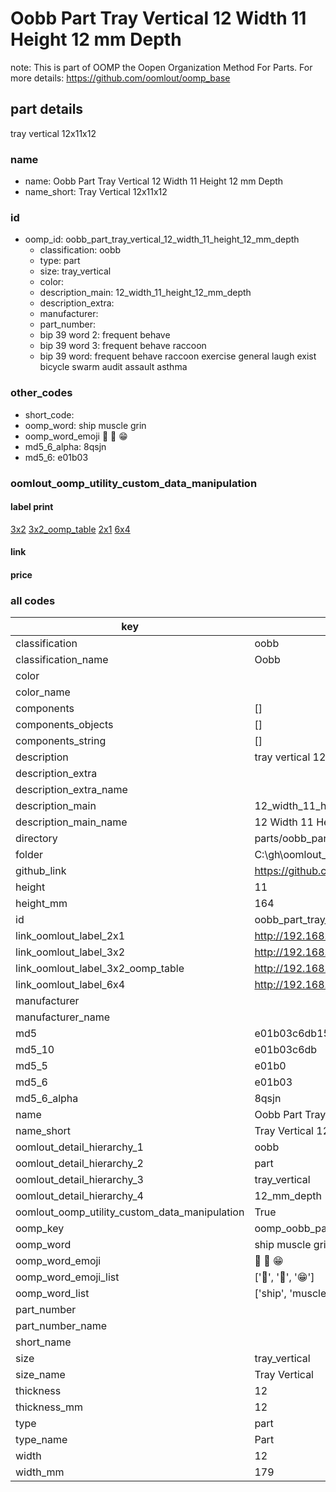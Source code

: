 # Oobb Part Tray Vertical 12 Width 11 Height 12 mm Depth  

note: This is part of OOMP the Oopen Organization Method For Parts. For more details: https://github.com/oomlout/oomp_base

##  part details
  



tray vertical 12x11x12



### name
* name: Oobb Part Tray Vertical 12 Width 11 Height 12 mm Depth
* name_short: Tray Vertical 12x11x12 
### id
* oomp_id: oobb_part_tray_vertical_12_width_11_height_12_mm_depth
  * classification: oobb
  * type: part
  * size: tray_vertical
  * color: 
  * description_main: 12_width_11_height_12_mm_depth
  * description_extra: 
  * manufacturer: 
  * part_number: 
  * bip 39 word 2: frequent behave
  * bip 39 word 3: frequent behave raccoon
  * bip 39 word: frequent behave raccoon exercise general laugh exist bicycle swarm audit assault asthma

### other_codes
* short_code: 
* oomp_word: ship muscle grin
* oomp_word_emoji :ship: :muscle: :grin:
* md5_6_alpha: 8qsjn
* md5_6: e01b03






### oomlout_oomp_utility_custom_data_manipulation
#### label print
[3x2](http://192.168.1.245:1112/?label=oomp%208qsjn)
[3x2_oomp_table](http://192.168.1.108:1112/?label=oomp%208qsjn)
[2x1](http://192.168.1.242:1112/?label=oomp%208qsjn)
[6x4](http://192.168.1.55:1112/?label=oomp%208qsjn)    

#### link

                              

#### price







### all codes 
| key | value |  
| --- | --- |  
| classification | oobb |  
| classification_name | Oobb |  
| color |  |  
| color_name |  |  
| components | [] |  
| components_objects | [] |  
| components_string | [] |  
| description | tray vertical 12x11x12 |  
| description_extra |  |  
| description_extra_name |  |  
| description_main | 12_width_11_height_12_mm_depth |  
| description_main_name | 12 Width 11 Height 12 mm Depth |  
| directory | parts/oobb_part_tray_vertical_12_width_11_height_12_mm_depth |  
| folder | C:\gh\oomlout_oobb_version_4_generated_parts\parts\oobb_part_tray_vertical_12_width_11_height_12_mm_depth |  
| github_link | https://github.com/oomlout/oomlout_oomp_part_src/tree/main/parts/oobb_part_tray_vertical_12_width_11_height_12_mm_depth |  
| height | 11 |  
| height_mm | 164 |  
| id | oobb_part_tray_vertical_12_width_11_height_12_mm_depth |  
| link_oomlout_label_2x1 | http://192.168.1.242:1112/?label=oomp%208qsjn |  
| link_oomlout_label_3x2 | http://192.168.1.245:1112/?label=oomp%208qsjn |  
| link_oomlout_label_3x2_oomp_table | http://192.168.1.108:1112/?label=oomp%208qsjn |  
| link_oomlout_label_6x4 | http://192.168.1.55:1112/?label=oomp%208qsjn |  
| manufacturer |  |  
| manufacturer_name |  |  
| md5 | e01b03c6db15e9f9f63064f560851ae5 |  
| md5_10 | e01b03c6db |  
| md5_5 | e01b0 |  
| md5_6 | e01b03 |  
| md5_6_alpha | 8qsjn |  
| name | Oobb Part Tray Vertical 12 Width 11 Height 12 mm Depth |  
| name_short | Tray Vertical 12x11x12  |  
| oomlout_detail_hierarchy_1 | oobb |  
| oomlout_detail_hierarchy_2 | part |  
| oomlout_detail_hierarchy_3 | tray_vertical |  
| oomlout_detail_hierarchy_4 | 12_mm_depth |  
| oomlout_oomp_utility_custom_data_manipulation | True |  
| oomp_key | oomp_oobb_part_tray_vertical_12_width_11_height_12_mm_depth |  
| oomp_word | ship muscle grin |  
| oomp_word_emoji | :ship: :muscle: :grin: |  
| oomp_word_emoji_list | [':ship:', ':muscle:', ':grin:'] |  
| oomp_word_list | ['ship', 'muscle', 'grin'] |  
| part_number |  |  
| part_number_name |  |  
| short_name |  |  
| size | tray_vertical |  
| size_name | Tray Vertical |  
| thickness | 12 |  
| thickness_mm | 12 |  
| type | part |  
| type_name | Part |  
| width | 12 |  
| width_mm | 179 |  
